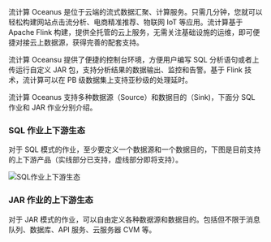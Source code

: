 流计算 Oceanus 是位于云端的流式数据汇聚、计算服务。只需几分钟，您就可以轻松构建网站点击流分析、电商精准推荐、物联网 IoT 等应用。流计算基于 Apache Flink 构建，提供全托管的云上服务，无需关注基础设施的运维，即可便捷对接云上数据源，获得完善的配套支持。

流计算 Oceansu 提供了便捷的控制台环境，方便用户编写 SQL 分析语句或者上传运行自定义 JAR 包，支持分析结果的数据输出、监控和告警。基于 Flink 技术，流计算可以在 PB 级数据集上支持亚秒级的处理延时。

流计算 Oceanus 支持多种数据源（Source）和数据目的（Sink)，下面分 SQL 作业和 JAR 作业分别介绍。

### SQL 作业上下游生态

对于 SQL 模式的作业，至少要定义一个数据源和一个数据目的，下图是目前支持的上下游产品（实线部分已支持，虚线部分即将支持）。

![SQL作业上下游生态](https://main.qcloudimg.com/raw/040916848e755de7e1466cae6c2f727b.png)

### JAR 作业的上下游生态

对于 JAR 模式的作业，可以自由定义各种数据源和数据目的。包括但不限于消息队列、数据库、API 服务、云服务器 CVM 等。 

